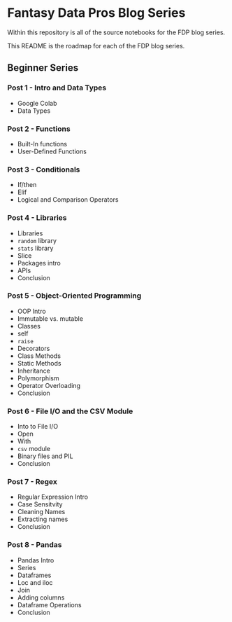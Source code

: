 # Fantasy Data Pros Blog Series

Within this repository is all of the source notebooks for the FDP blog series.

This README is the roadmap for each of the FDP blog series. 


## Beginner Series
### Post 1 - Intro and Data Types
- Google Colab
- Data Types

### Post 2 - Functions
- Built-In functions
- User-Defined Functions

### Post 3 - Conditionals 
- If/then
- Elif
- Logical and Comparison Operators 

### Post 4 -  Libraries
- Libraries 
- `random` library
- `stats` library
- Slice 
- Packages intro
- APIs 
- Conclusion

### Post 5 - Object-Oriented Programming
- OOP Intro
- Immutable vs. mutable 
- Classes
- self
- `raise`
- Decorators  
- Class Methods 
- Static Methods
- Inheritance 
- Polymorphism
- Operator Overloading
- Conclusion

### Post 6 - File I/O and the CSV Module
- Into to File I/O 
- Open
- With 
- `csv` module
- Binary files and PIL 
- Conclusion 

### Post 7 - Regex 
- Regular Expression Intro 
- Case Sensitvity 
- Cleaning Names 
- Extracting names 
- Conclusion 

### Post 8 - Pandas

- Pandas Intro 
- Series
- Dataframes
- Loc and iloc
- Join 
- Adding columns 
- Dataframe Operations 
- Conclusion
